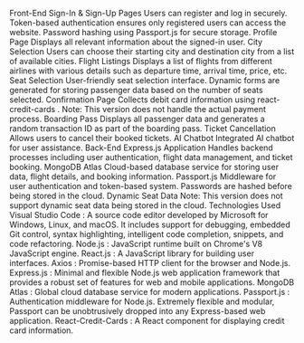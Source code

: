 Front-End
Sign-In & Sign-Up Pages
Users can register and log in securely.
Token-based authentication ensures only registered users can access the website.
Password hashing using Passport.js for secure storage.
Profile Page
Displays all relevant information about the signed-in user.
City Selection
Users can choose their starting city and destination city from a list of available cities.
Flight Listings
Displays a list of flights from different airlines with various details such as departure time, arrival time, price, etc.
Seat Selection
User-friendly seat selection interface.
Dynamic forms are generated for storing passenger data based on the number of seats selected.
Confirmation Page
Collects debit card information using react-credit-cards .
Note: This version does not handle the actual payment process.
Boarding Pass
Displays all passenger data and generates a random transaction ID as part of the boarding pass.
Ticket Cancellation
Allows users to cancel their booked tickets.
AI Chatbot
Integrated AI chatbot for user assistance.
Back-End
Express.js Application
Handles backend processes including user authentication, flight data management, and ticket booking.
MongoDB Atlas
Cloud-based database service for storing user data, flight details, and booking information.
Passport.js
Middleware for user authentication and token-based system.
Passwords are hashed before being stored in the cloud.
Dynamic Seat Data
Note: This version does not support dynamic seat data being stored in the cloud.
Technologies Used
Visual Studio Code : A source code editor developed by Microsoft for Windows, Linux, and macOS. It includes support for debugging, embedded Git control, syntax highlighting, intelligent code completion, snippets, and code refactoring.
Node.js : JavaScript runtime built on Chrome's V8 JavaScript engine.
React.js : A JavaScript library for building user interfaces.
Axios : Promise-based HTTP client for the browser and Node.js.
Express.js : Minimal and flexible Node.js web application framework that provides a robust set of features for web and mobile applications.
MongoDB Atlas : Global cloud database service for modern applications.
Passport.js : Authentication middleware for Node.js. Extremely flexible and modular, Passport can be unobtrusively dropped into any Express-based web application.
React-Credit-Cards : A React component for displaying credit card information.
